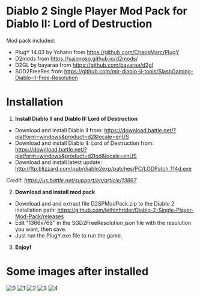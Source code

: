 # Diablo 2 Single Player Mod Pack for Diablo II: Lord of Destruction
Mod pack included:
- PlugY 14.03 by Yohann from https://github.com/ChaosMarc/PlugY
- D2mods from https://sajonoso.github.io/d2mods/
- D2GL by bayaraa from https://github.com/bayaraa/d2gl
- SGD2FreeRes from https://github.com/mir-diablo-ii-tools/SlashGaming-Diablo-II-Free-Resolution


# Installation
1. **Install Diablo II and Diablo II: Lord of Destruction**
- Download and install Diablo II from: https://download.battle.net/?platform=windows&product=d2&locale=enUS
- Download and install Diablo II: Lord of Destruction from: https://download.battle.net/?platform=windows&product=d2lod&locale=enUS
- Download and install latest update: http://ftp.blizzard.com/pub/diablo2exp/patches/PC/LODPatch_114d.exe
  
_Credit_: _https://us.battle.net/support/en/article/13867_

2. **Download and install mod pack**
- Download and and extract file D2SPModPack.zip to the Diablo 2 installation path: https://github.com/lethinhrider/Diablo-2-Single-Player-Mod-Pack/releases
- Edit "1366x768" in the SGD2FreeResolution.json file with the resolution you want, then save.
- Just run the PlugY.exe file to run the game.

3. **Enjoy!**


# Some images after installed
![0](https://github.com/lethinhrider/Diablo-2-Single-Player-Mod-Pack/assets/43519453/6d7ea121-188f-4154-bd7a-c255baea558b)
![1](https://github.com/lethinhrider/Diablo-2-Single-Player-Mod-Pack/assets/43519453/1c6cb2b5-7bf8-409e-bda6-14805a7c53d3)
![2](https://github.com/lethinhrider/Diablo-2-Single-Player-Mod-Pack/assets/43519453/8c9ed436-caaf-4480-a70b-8d936c614362)
![3](https://github.com/lethinhrider/Diablo-2-Single-Player-Mod-Pack/assets/43519453/9d08561c-3c29-484c-831f-2e4fc16f5f9e)
![4](https://github.com/lethinhrider/Diablo-2-Single-Player-Mod-Pack/assets/43519453/c6c30d4a-7132-4177-9bb2-af36e36f51db)



